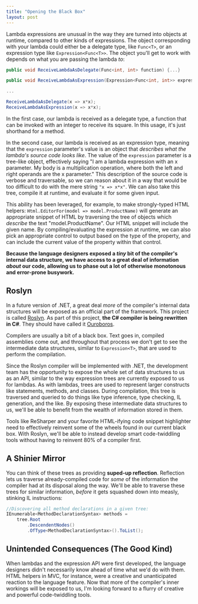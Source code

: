 ```yaml
---
title: "Opening the Black Box"
layout: post
---
```



Lambda expressions are unusual in the way they are turned into objects at runtime, compared to other kinds of expressions. The object corresponding with your lambda could either be a delegate type, like `Func<T>`, or an expression type like `Expression<Func<T>>`. The object you'll get to work with depends on what you are passing the lambda *to*:

```cs
public void ReceiveLambdaAsDelegate(Func<int, int> function) {...}

public void ReceiveLambdaAsExpression(Expression<Func<int, int>> expression) {...}

...

ReceiveLambdaAsDelegate(x => x*x);
ReceiveLambdaAsExpression(x => x*x);
```

In the first case, our lambda is received as a delegate type, a function that can be invoked with an integer to receive its square. In this usage, it's just shorthand for a method.

In the second case, our lambda is received as an expression type, meaning that the `expression` parameter's value is an object that *describes what the lambda's source code looks like*. The value of the `expression` parameter is a tree-like object, effectively saying "I am a lambda expression with an x parameter. My body is a multiplication operation, where both the left and right operands are the x parameter." This description of the source code is verbose and traversable, so we can reason about it in a way that would be too difficult to do with the mere string `"x => x*x"`. We can also take this tree, compile it at runtime, and evaluate it for some given input.

This ability has been leveraged, for example, to make strongly-typed HTML helpers: `Html.EditorFor(model => model.ProductName)` will generate an appropriate snippet of HTML by traversing the tree of objects which *describe* the text "model.ProductName". Our HTML snippet will include the given name. By compiling/evaluating the expression at runtime, we can also pick an appropriate control to output based on the type of the property, and can include the current value of the property within that control.

**Because the language designers exposed a *tiny* bit of the compiler's internal data structure, we have access to a great deal of information *about* our code, allowing us to phase out a lot of otherwise monotonous and error-prone busywork.**

## Roslyn

In a future version of .NET, a great deal *more* of the compiler's internal data structures will be exposed as an official part of the framework. This project is called <a href="http://msdn.microsoft.com/en-us/roslyn">Roslyn</a>. As part of this project, **the C# compiler is being rewritten in C#**. They should have called it <a href="http://en.wikipedia.org/wiki/Ouroboros">Ouroboros</a>.

Compilers are usually a bit of a black box. Text goes in, compiled assemblies come out, and throughout that process we don't get to see the intermediate data structures, similar to `Expression<T>`, that are used to perform the compilation.

Since the Roslyn compiler will be implemented with .NET, the development team has the opportunity to expose the whole set of data structures to us as an API, similar to the way expression trees are currently exposed to us for lambdas. As with lambdas, trees are used to represent larger constructs like statements, methods, and classes. During compilation, this tree is traversed and queried to do things like type inference, type checking, IL generation, and the like. By exposing these intermediate data structures to us, we'll be able to benefit from the wealth of information stored in them.

Tools like ReSharper and your favorite HTML-ifying code snippet highlighter need to effectively reinvent some of the wheels found in our current black box. With Roslyn, we'll be able to instead develop smart code-twiddling tools without having to reinvent 80% of a compiler first.

## A Shinier Mirror

You can think of these trees as providing **suped-up reflection**. Reflection lets us traverse already-compiled code for *some* of the information the compiler had at its disposal along the way. We'll be able to traverse these trees for similar information, *before* it gets squashed down into measly, stinking IL instructions:

```cs
//Discovering all method declarations in a given tree:
IEnumerable<MethodDeclarationSyntax> methods =
    tree.Root
        .DescendentNodes()
        .OfType<MethodDeclarationSyntax>().ToList();
```

## Unintended Consequences (The Good Kind)

When lambdas and the expression API were first developed, the language designers didn't necessarily know ahead of time what we'd do with them. HTML helpers in MVC, for instance, were a creative and unanticipated reaction to the language feature. Now that more of the compiler's inner workings will be exposed to us, I'm looking forward to a flurry of creative and powerful code-twiddling tools.
